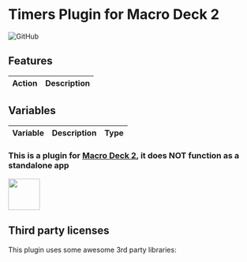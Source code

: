 # Timers Plugin for Macro Deck 2
![GitHub](https://img.shields.io/github/license/boingtheboeing/MacroDeck-TimersPlugin)

## Features
| Action | Description |
| --- | --- |


## Variables
| Variable | Description | Type |
| --- | --- | --- |


### This is a plugin for [Macro Deck 2](https://github.com/SuchByte/Macro-Deck), it does NOT function as a standalone app
<img height="64px" src="https://macrodeck.org/images/macro_deck_2_community_plugin.png" />

## Third party licenses
This plugin uses some awesome 3rd party libraries:
